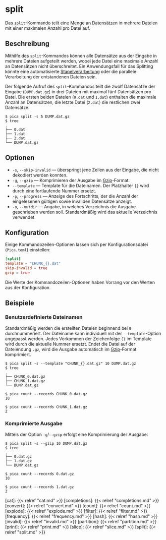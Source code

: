 # split

Das `split`-Kommando teilt eine Menge an Datensätzen in mehrere Dateien
mit einer maximalen Anzahl pro Datei auf.

## Beschreibung

Mithilfe des `split`-Kommandos können alle Datensätze aus der Eingabe in
mehrere Dateien aufgeteilt werden, wobei jede Datei eine maximale Anzahl
an Datensätzen nicht überschreitet. Ein Anwendungsfall für das Splitting
könnte eine automatisierte [Stapelverarbeitung] oder die parallele
Verarbeitung der entstandenen Dateien sein.

Der folgende Aufruf des `split`-Kommandos teilt die zwölf Datensätze der
Eingabe (`DUMP.dat.gz`) in drei Dateien mit maximal fünf Datensätzen pro
Datei. Die ersten beiden Dateien (`0.dat` und `1.dat`) enthalten die
maximale Anzahl an Datensätzen, die letzte Datei (`2.dat`) die
restlichen zwei Datensätze.

```console
$ pica split -s 5 DUMP.dat.gz
$ tree
.
├── 0.dat
├── 1.dat
├── 2.dat
└── DUMP.dat.gz
```


## Optionen

* `-s`, `--skip-invalid` — überspringt jene Zeilen aus der Eingabe, die
  nicht dekodiert werden konnten.
* `-g`, `--gzip` — Komprimieren der Ausgabe im [Gzip]-Format.
* `--template` — Template für die Dateinamen. Der Platzhalter `{}` wird
  durch eine fortlaufende Nummer ersetzt.
* `-p`, `--progress` — Anzeige des Fortschritts, der die Anzahl der
  eingelesenen gültigen sowie invaliden Datensätze anzeigt.
* `-o`, `--outdir` — Angabe, in welches Verzeichnis die Ausgabe
  geschrieben werden soll. Standardmäßig wird das aktuelle Verzeichnis
  verwendet.


## Konfiguration

<!-- TODO: Link zum allgemeinen Kapitel über die Konfigurationsdatei -->

Einige Kommandozeilen-Optionen lassen sich per Konfigurationsdatei
(`Pica.toml`) einstellen:

```toml
[split]
template = "CHUNK_{}.dat"
skip-invalid = true
gzip = true
```

Die Werte der Kommandozeilen-Optionen haben Vorrang vor den Werten aus
der Konfiguration.


## Beispiele

### Benutzerdefinierte Dateinamen

Standardmäßig werden die erstellten Dateien beginnend bei `0`
durchnummeriert. Der Dateiname kann individuell mit der
`--template`-Option angepasst werden. Jedes Vorkommen der Zeichenfolge
`{}` im Template wird durch die aktuelle Nummer ersetzt. Endet die Datei
auf der Dateiendung `.gz`, wird die Ausgabe automatisch im [Gzip]-Format
komprimiert.

```console
$ pica split -s --template "CHUNK_{}.dat.gz" 10 DUMP.dat.gz
$ tree
.
├── CHUNK_0.dat.gz
├── CHUNK_1.dat.gz
└── DUMP.dat.gz

$ pica count --records CHUNK_0.dat.gz
10

$ pica count --records CHUNK_1.dat.gz
2

```

### Komprimierte Ausgabe

Mittels der Option `-g`/`--gzip` erfolgt eine Komprimierung der Ausgabe:

```console
$ pica split -s --gzip 10 DUMP.dat.gz
$ tree
.
├── 0.dat.gz
├── 1.dat.gz
└── DUMP.dat.gz

$ pica count --records 0.dat.gz
10

$ pica count --records 1.dat.gz
2

```

[cat]: {{< relref "cat.md" >}}
[completions]: {{< relref "completions.md" >}}
[convert]: {{< relref "convert.md" >}}
[count]: {{< relref "count.md" >}}
[explode]: {{< relref "explode.md" >}}
[filter]: {{< relref "filter.md" >}}
[frequency]: {{< relref "frequency.md" >}}
[hash]: {{< relref "hash.md" >}}
[invalid]: {{< relref "invalid.md" >}}
[partition]: {{< relref "partition.md" >}}
[print]: {{< relref "print.md" >}}
[slice]: {{< relref "slice.md" >}}
[split]: {{< relref "split.md" >}}

[Stapelverarbeitung]: https://de.wikipedia.org/wiki/Stapelverarbeitung
[Gzip]: https://de.wikipedia.org/wiki/Gzip
